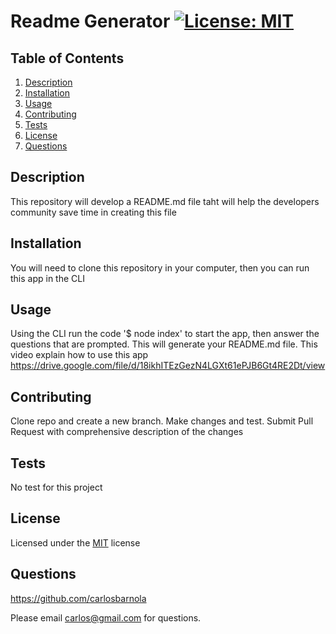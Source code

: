 
  # Readme Generator [![License: MIT](https://img.shields.io/badge/License-MIT-yellow.svg)](https://opensource.org/licenses/MIT)
  ## Table of Contents
  1. [Description](#Description)
  2. [Installation](#Installation)
  3. [Usage](#Usage)
  4. [Contributing](#Contributing)
  5. [Tests](#Tests)
  6. [License](#License)
  7. [Questions](#Questions)
  ## Description
  This repository will develop a README.md file taht will help the developers community save time in creating this file
  ## Installation
  You will need to clone this repository in your computer, then you can run this app in the CLI
  ## Usage
  Using the CLI run the code '$ node index' to start the app, then answer the questions that are prompted. This will generate your README.md file.
  This video explain how to use this app https://drive.google.com/file/d/18ikhITEzGezN4LGXt61ePJB6Gt4RE2Dt/view
  ## Contributing
  Clone repo and create a new branch. Make changes and test. Submit Pull Request with comprehensive description of the changes
  ## Tests
   No test for this project
  ## License
  Licensed under the [MIT](https://opensource.org/licenses/MIT)  license
    
  ## Questions
  https://github.com/carlosbarnola

  Please email carlos@gmail.com for questions.
  
